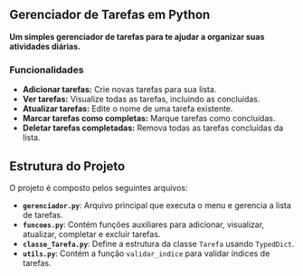  ## Gerenciador de Tarefas em Python

**Um simples gerenciador de tarefas para te ajudar a organizar suas atividades diárias.**

### Funcionalidades
* **Adicionar tarefas:** Crie novas tarefas para sua lista.
* **Ver tarefas:** Visualize todas as tarefas, incluindo as concluídas.
* **Atualizar tarefas:** Edite o nome de uma tarefa existente.
* **Marcar tarefas como completas:** Marque tarefas como concluídas.
* **Deletar tarefas completadas:** Remova todas as tarefas concluídas da lista.

## Estrutura do Projeto

O projeto é composto pelos seguintes arquivos:

- **`gerenciador.py`**: Arquivo principal que executa o menu e gerencia a lista de tarefas.
- **`funcoes.py`**: Contém funções auxiliares para adicionar, visualizar, atualizar, completar e excluir tarefas.
- **`classe_Tarefa.py`**: Define a estrutura da classe `Tarefa` usando `TypedDict`.
- **`utils.py`**: Contém a função `validar_indice` para validar índices de tarefas.





